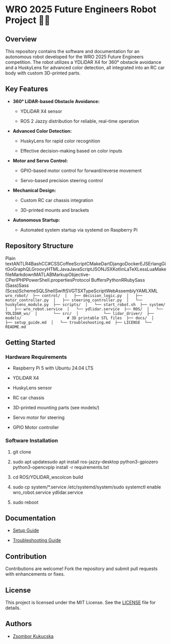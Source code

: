 WRO 2025 Future Engineers Robot Project 🚗🤖
============================================

Overview
--------

This repository contains the software and documentation for an autonomous robot developed for the WRO 2025 Future Engineers competition. The robot utilizes a YDLiDAR X4 for 360° obstacle avoidance and a HuskyLens for advanced color detection, all integrated into an RC car body with custom 3D-printed parts.

Key Features
------------

*   **360° LiDAR-based Obstacle Avoidance:**
    
    *   YDLiDAR X4 sensor
        
    *   ROS 2 Jazzy distribution for reliable, real-time operation
        
*   **Advanced Color Detection:**
    
    *   HuskyLens for rapid color recognition
        
    *   Effective decision-making based on color inputs
        
*   **Motor and Servo Control:**
    
    *   GPIO-based motor control for forward/reverse movement
        
    *   Servo-based precision steering control
        
*   **Mechanical Design:**
    
    *   Custom RC car chassis integration
        
    *   3D-printed mounts and brackets
        
*   **Autonomous Startup:**
    
    *   Automated system startup via systemd on Raspberry Pi
        

Repository Structure
--------------------

Plain textANTLR4BashCC#CSSCoffeeScriptCMakeDartDjangoDockerEJSErlangGitGoGraphQLGroovyHTMLJavaJavaScriptJSONJSXKotlinLaTeXLessLuaMakefileMarkdownMATLABMarkupObjective-CPerlPHPPowerShell.propertiesProtocol BuffersPythonRRubySass (Sass)Sass (Scss)SchemeSQLShellSwiftSVGTSXTypeScriptWebAssemblyYAMLXML`   wro_robot/  ├── control/  │   ├── decision_logic.py  │   ├── motor_controller.py  │   ├── steering_controller.py  │   └── huskylens_module.py  ├── scripts/  │   └── start_robot.sh  ├── system/  │   ├── wro_robot.service  │   └── ydlidar.service  ├── ROS/  │   └── YDLIDAR_ws/  │       └── src/  │           └── lidar_driver/  ├── models/                    # 3D printable STL files  ├── docs/  │   ├── setup_guide.md  │   └── troubleshooting.md  ├── LICENSE  └── README.md   `

Getting Started
---------------

### Hardware Requirements

*   Raspberry Pi 5 with Ubuntu 24.04 LTS
    
*   YDLiDAR X4
    
*   HuskyLens sensor
    
*   RC car chassis
    
*   3D-printed mounting parts (see models/)
    
*   Servo motor for steering
    
*   GPIO Motor controller
    

### Software Installation

1.  git clone
    
2.  sudo apt updatesudo apt install ros-jazzy-desktop python3-gpiozero python3-opencvpip install -r requirements.txt
    
3.  cd ROS/YDLIDAR\_wscolcon build
    
4.  sudo cp system/\*.service /etc/systemd/system/sudo systemctl enable wro\_robot.service ydlidar.service
    
5.  sudo reboot
    

Documentation
-------------

*   [Setup Guide](docs/setup_guide.md)
    
*   [Troubleshooting Guide](docs/troubleshooting.md)
    

Contribution
------------

Contributions are welcome! Fork the repository and submit pull requests with enhancements or fixes.

License
-------

This project is licensed under the MIT License. See the [LICENSE](LICENSE) file for details.

Authors
-------

*   [Zsombor Kukucska](https://github.com/SOSRoboticsTeamHU)